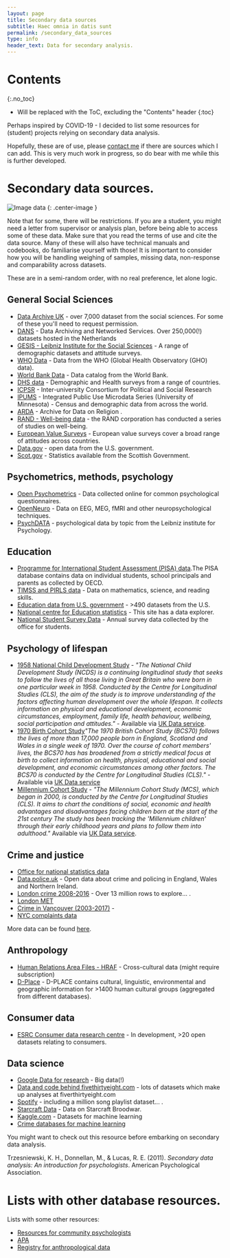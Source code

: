 ```yaml
---
layout: page
title: Secondary data sources
subtitle: Haec omnia in datis sunt
permalink: /secondary_data_sources
type: info
header_text: Data for secondary analysis.
---
```


# Contents
{:.no_toc}

* Will be replaced with the ToC, excluding the "Contents" header
{:toc}

Perhaps inspired by COVID-19 - I decided to list some resources for (student) projects relying on secondary data analysis. 

Hopefully, these are of use, please [contact me](mailto:thomas.pollet) if there are sources which I can add. This is very much work in progress, so do bear with me while this is further developed.

# Secondary data sources.

![Image data](https://media.giphy.com/media/zEU2uwmialC4U/giphy.gif) {: .center-image }

Note that for some, there will be restrictions. If you  are a student, you might need a letter from supervisor or analysis plan, before being able to access some of these data. Make sure that you read the terms of use and cite the data source. Many of these will also have technical manuals and codebooks, do familiarise yourself with those! It is important to consider how you will be handling weighing of samples, missing data, non-response and comparability across datasets.

These are in a semi-random order, with no real preference, let alone logic.

## General Social Sciences

- [Data Archive UK](https://www.data-archive.ac.uk/) -  over 7,000 dataset from the social sciences. For some of these you'll need to request permission.
- [DANS](https://dans.knaw.nl/en/researchers/search) -  Data Archiving and Networked Services. Over 250,000(!) datasets hosted in the Netherlands
- [GESIS - Leibniz Institute for the Social Sciences](https://zacat.gesis.org/webview/) - A range of demographic datasets and attitude surveys.
- [WHO Data](https://www.who.int/gho/database/en/) - Data from the WHO (Global Health Observatory (GHO) data).
- [World Bank Data](https://datacatalog.worldbank.org/) - Data catalog from the World Bank.
- [DHS data](https://dhsprogram.com/) - Demographic and Health surveys from a range of countries.
- [ICPSR](https://www.icpsr.umich.edu/icpsrweb/) - Inter-university Consortium for Political and Social Research
- [IPUMS](https://ipums.org/) - Integrated Public Use Microdata Series (University of Minnesota) - Census and demographic data from across the world.
- [ARDA](http://thearda.com/Archive/browse.asp) -  Archive for Data on Religion .
- [RAND - Well-being data](https://www.rand.org/well-being/social-and-behavioral-policy/data.html) - the RAND corporation has conducted a series of studies on well-being.
- [European Value Surveys](https://dbk.gesis.org/dbksearch/GDESC2.asp?no=0009&DB=E) - European value surveys cover a broad range of attitudes across countries.
- [Data.gov](https://www.data.gov/) - open data from the U.S. government.
- [Scot.gov](https://www.gov.scot/publications/?publicationTypes=statistics&page=1) - Statistics available from the Scottish Government.

## Psychometrics, methods, psychology

- [Open Psychometrics](https://openpsychometrics.org/_rawdata/) - Data collected online for common psychological questionnaires.
- [OpenNeuro](https://openneuro.org/) - Data on EEG, MEG, fMRI and other neuropsychological techniques.
- [PsychDATA](https://www.psychdata.de/index.php?main=search&sub=browse&lang=eng) - psychological data by topic from the Leibniz institute for Psychology. 

## Education

- [Programme for International Student Assessment (PISA) data](https://www.oecd.org/pisa/data/).The PISA database contains data on individual students, school principals and parents as collected by OECD.
- [TIMSS and PIRLS data](https://timssandpirls.bc.edu/) - Data on mathematics, science, and reading skills.
- [Education data from U.S. government](https://www.data.gov/education/) - >490 datasets from the U.S.
- [National centre for Education statistics](https://nces.ed.gov/datatools/) - This site has a data explorer.
- [National Student Survey Data](https://www.officeforstudents.org.uk/advice-and-guidance/student-information-and-data/national-student-survey-nss/get-the-nss-data/) - Annual survey data collected by the office for students.

## Psychology of lifespan

- [1958 National Child Development Study](https://cls.ucl.ac.uk/cls-studies/1958-national-child-development-study/) -  _"The National Child Development Study (NCDS) is a continuing longitudinal study that seeks to follow the lives of all those living in Great Britain who were born in one particular week in 1958. Conducted by the Centre for Longitudinal Studies (CLS), the aim of the study is to improve understanding of the factors affecting human development over the whole lifespan. It collects information on physical and educational development, economic circumstances, employment, family life, health behaviour, wellbeing, social participation and attitudes."_ - Available via [UK Data service](https://beta.ukdataservice.ac.uk/datacatalogue/series/series?id=2000032).
- [1970 Birth Cohort Study](https://cls.ucl.ac.uk/cls-studies/1970-british-cohort-study/)_"The 1970 British Cohort Study (BCS70) follows the lives of more than 17,000 people born in England, Scotland and Wales in a single week of 1970. Over the course of cohort members' lives, the BCS70 has has broadened from a strictly medical focus at birth to collect information on health, physical, educational and social development, and economic circumstances among other factors. The BCS70 is conducted by the Centre for Longitudinal Studies (CLS)."_ - Available via [UK Data service](https://beta.ukdataservice.ac.uk/datacatalogue/series/series?id=200001)
- [Millennium Cohort Study](https://cls.ucl.ac.uk/cls-studies/millennium-cohort-study/) - _"The Millennium Cohort Study (MCS), which began in 2000, is conducted by the Centre for Longitudinal Studies (CLS). It aims to chart the conditions of social, economic and health advantages and disadvantages facing children born at the start of the 21st century The study has been tracking the 'Millennium children' through their early childhood years and plans to follow them into adulthood."_ Available via [UK Data service](https://beta.ukdataservice.ac.uk/datacatalogue/series/series?id=2000031). 

## Crime and justice

- [Office for national statistics data](https://www.ons.gov.uk/peoplepopulationandcommunity/crimeandjustice/datalist?filter=datasets-k/-6cceina3a-8037-c53e11ae1bd1)
- [Data.police.uk](https://data.police.uk/data/) - Open data about crime and policing in England, Wales and Northern Ireland.
- [London crime 2008-2016](https://www.kaggle.com/jboysen/london-crime) - Over 13 million rows to explore... .
- [London MET](https://www.met.police.uk/sd/stats-and-data/)
- [Crime in Vancouver (2003-2017)](https://www.kaggle.com/wosaku/crime-in-vancouver) - 
- [NYC complaints data](https://data.cityofnewyork.us/Public-Safety/NYPD-Complaint-Data-Historic/qgea-i56i)

More data can be found [here](https://lionbridge.ai/datasets/16-best-crime-datasets-for-machine-learning/).

## Anthropology

- [Human Relations Area Files - HRAF](https://hraf.yale.edu/) - Cross-cultural data (might require subscription)
- [D-Place](https://d-place.org/source) - D-PLACE contains cultural, linguistic, environmental and geographic information for >1400 human cultural groups (aggregated from different databases).

## Consumer data

- [ESRC Consumer data research centre](https://data.cdrc.ac.uk/search/type/dataset) - In development, >20  open datasets relating to consumers.

## Data science

- [Google Data for research](https://research.google/tools/datasets/) - Big data(!)
- [Data and code behind fivethirtyeight.com](https://github.com/fivethirtyeight/data) - lots of datasets which make up analyses at fiverthirtyeight.com
- [Spotify](https://research.spotify.com/datasets) - including a million song playlist dataset... .
- [Starcraft Data](https://arxiv.org/abs/1708.02139) - Data on Starcraft Broodwar.
- [Kaggle.com](https://www.kaggle.com/datasets) - Datasets for machine learning
- [Crime databases for machine learning](https://lionbridge.ai/datasets/16-best-crime-datasets-for-machine-learning/)

You might want to check out this resource before embarking on secondary data analysis.

Trzesniewski, K. H., Donnellan, M., & Lucas, R. E. (2011). _Secondary data analysis: An introduction for psychologists_. American Psychological Association.

# Lists with other database resources.

Lists with some other resources:

- [Resources for community psychologists](https://www.scra27.org/resources/resources-community-psychologists/secondar-data-sources/)
- [APA](https://www.apa.org/research/responsible/data-links)
- [Registry for anthropological data](https://anthroregistry.fandom.com/wiki/Data_Set_isjning/)
